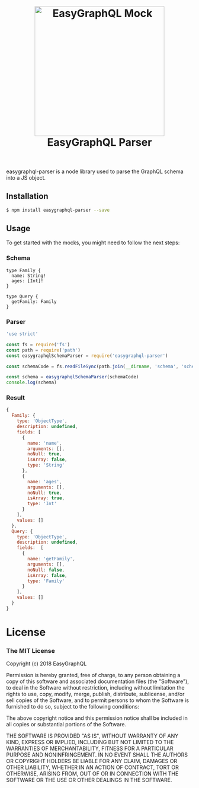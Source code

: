 <h1 align="center">
  <img src="https://cdn.rawgit.com/EasyGraphQL/easygraphql-mock/baab331c/EasyGraphQL.png" alt="EasyGraphQL Mock " width="350">
  <br>
  EasyGraphQL Parser 
  <br>
  <br>
</h1>

easygraphql-parser is a node library used to parse the GraphQL schema into a JS object.

## Installation

```bash
$ npm install easygraphql-parser --save
```

## Usage
To get started with the mocks, you might need to follow the next steps:

### Schema

```gql
type Family {
  name: String!
  ages: [Int]!
}

type Query {
  getFamily: Family
}
```

### Parser
```js
'use strict'

const fs = require('fs')
const path = require('path')
const easygraphqlSchemaParser = require('easygraphql-parser')

const schemaCode = fs.readFileSync(path.join(__dirname, 'schema', 'schema.gql'), 'utf8')

const schema = easygraphqlSchemaParser(schemaCode)
console.log(schema)
```

### Result
```js
{ 
  Family: { 
    type: 'ObjectType',
    description: undefined,
    fields: [ 
      { 
        name: 'name',
        arguments: [],
        noNull: true,
        isArray: false,
        type: 'String' 
      },
      { 
        name: 'ages',
        arguments: [],
        noNull: true,
        isArray: true,
        type: 'Int' 
      } 
    ],
    values: [] 
  },
  Query: { 
    type: 'ObjectType',
    description: undefined,
    fields:  [ 
      { 
        name: 'getFamily',
        arguments: [],
        noNull: false,
        isArray: false,
        type: 'Family' 
      } 
    ],
    values: [] 
  } 
}
```

# License
### The MIT License

Copyright (c) 2018 EasyGraphQL

Permission is hereby granted, free of charge, to any person obtaining a copy
of this software and associated documentation files (the "Software"), to deal
in the Software without restriction, including without limitation the rights
to use, copy, modify, merge, publish, distribute, sublicense, and/or sell
copies of the Software, and to permit persons to whom the Software is
furnished to do so, subject to the following conditions:

The above copyright notice and this permission notice shall be included in
all copies or substantial portions of the Software.

THE SOFTWARE IS PROVIDED "AS IS", WITHOUT WARRANTY OF ANY KIND, EXPRESS OR
IMPLIED, INCLUDING BUT NOT LIMITED TO THE WARRANTIES OF MERCHANTABILITY,
FITNESS FOR A PARTICULAR PURPOSE AND NONINFRINGEMENT. IN NO EVENT SHALL THE
AUTHORS OR COPYRIGHT HOLDERS BE LIABLE FOR ANY CLAIM, DAMAGES OR OTHER
LIABILITY, WHETHER IN AN ACTION OF CONTRACT, TORT OR OTHERWISE, ARISING FROM,
OUT OF OR IN CONNECTION WITH THE SOFTWARE OR THE USE OR OTHER DEALINGS IN
THE SOFTWARE.